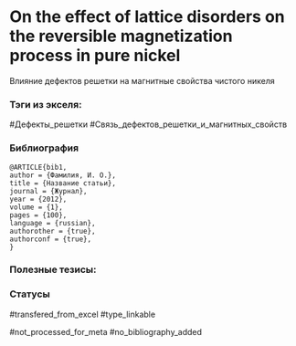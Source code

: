 # On the effect of lattice disorders on the reversible magnetization process in pure nickel

Влияние дефектов решетки на магнитные свойства чистого никеля

### Тэги из экселя:
#Дефекты_решетки 
#Связь_дефектов_решетки_и_магнитных_свойств

### Библиография
```
@ARTICLE{bib1,
author = {Фамилия, И. О.},
title = {Название статьи},
journal = {Журнал},
year = {2012},
volume = {1},
pages = {100},
language = {russian},
authorother = {true},
authorconf = {true},
}
```

### Полезные тезисы:

### Статусы
#transfered_from_excel 
#type_linkable 

#not_processed_for_meta
#no_bibliography_added